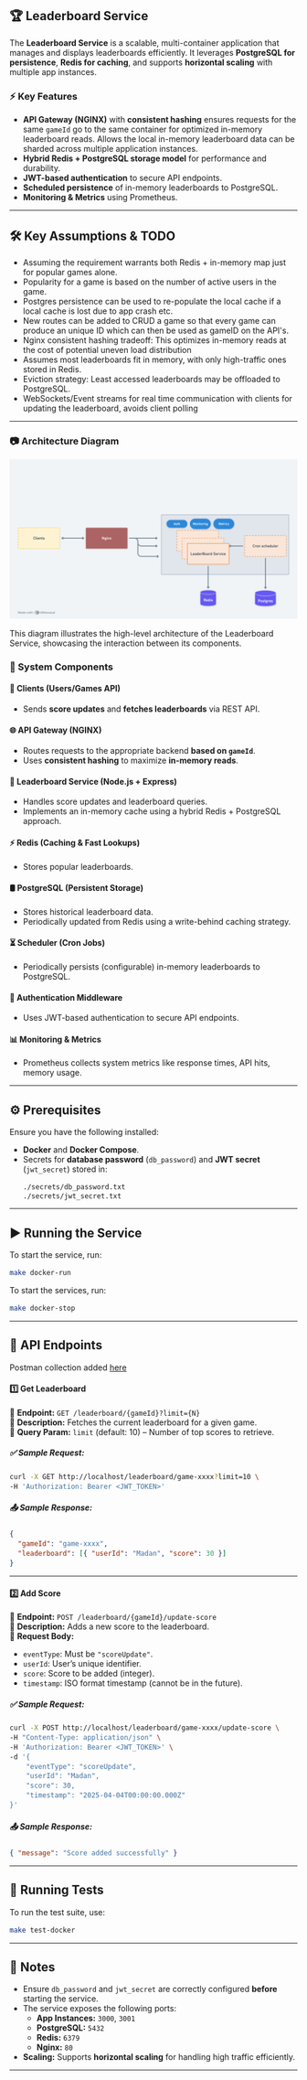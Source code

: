 ## 🏆 Leaderboard Service

The **Leaderboard Service** is a scalable, multi-container application that manages and displays leaderboards efficiently. It leverages **PostgreSQL for persistence**, **Redis for caching**, and supports **horizontal scaling** with multiple app instances.

### ⚡ Key Features

- **API Gateway (NGINX)** with **consistent hashing** ensures requests for the same `gameId` go to the same container for optimized in-memory leaderboard reads. Allows the local in-memory leaderboard data can be sharded across multiple application instances.
- **Hybrid Redis + PostgreSQL storage model** for performance and durability.
- **JWT-based authentication** to secure API endpoints.
- **Scheduled persistence** of in-memory leaderboards to PostgreSQL.
- **Monitoring & Metrics** using Prometheus.

---

## 🛠️ Key Assumptions & TODO

- Assuming the requirement warrants both Redis + in-memory map just for popular games alone.
- Popularity for a game is based on the number of active users in the game.
- Postgres persistence can be used to re-populate the local cache if a local cache is lost due to app crash etc.
- New routes can be added to CRUD a game so that every game can produce an unique ID which can then be used as gameID on the API's.
- Nginx consistent hashing tradeoff: This optimizes in-memory reads at the cost of potential uneven load distribution
- Assumes most leaderboards fit in memory, with only high-traffic ones stored in Redis.
- Eviction strategy: Least accessed leaderboards may be offloaded to PostgreSQL.
- WebSockets/Event streams for real time communication with clients for updating the leaderboard, avoids client polling

---

### 📷 Architecture Diagram

![Architecture Diagram](./assets/leaderboard.png)

This diagram illustrates the high-level architecture of the Leaderboard Service, showcasing the interaction between its components.

### 📌 System Components

#### 🚀 Clients (Users/Games API)

- Sends **score updates** and **fetches leaderboards** via REST API.

#### 🌐 API Gateway (NGINX)

- Routes requests to the appropriate backend **based on `gameId`**.
- Uses **consistent hashing** to maximize **in-memory reads**.

#### 🏅 Leaderboard Service (Node.js + Express)

- Handles score updates and leaderboard queries.
- Implements an in-memory cache using a hybrid Redis + PostgreSQL approach.

#### ⚡ Redis (Caching & Fast Lookups)

- Stores popular leaderboards.

#### 🛢️ PostgreSQL (Persistent Storage)

- Stores historical leaderboard data.
- Periodically updated from Redis using a write-behind caching strategy.

#### ⏳ Scheduler (Cron Jobs)

- Periodically persists (configurable) in-memory leaderboards to PostgreSQL.

#### 🔐 Authentication Middleware

- Uses JWT-based authentication to secure API endpoints.

#### 📊 Monitoring & Metrics

- Prometheus collects system metrics like response times, API hits, memory usage.

---

## ⚙️ Prerequisites

Ensure you have the following installed:

- **Docker** and **Docker Compose**.
- Secrets for **database password** (`db_password`) and **JWT secret** (`jwt_secret`) stored in:
  ```
  ./secrets/db_password.txt
  ./secrets/jwt_secret.txt
  ```

---

## ▶️ Running the Service

To start the service, run:

```bash
make docker-run
```

To start the services, run:

```bash
make docker-stop
```

---

## 🔌 API Endpoints

Postman collection added [here](./assets/LeaderBoard.postman_collection.json)

#### 1️⃣ Get Leaderboard

📌 **Endpoint:** `GET /leaderboard/{gameId}?limit={N}`  
🔹 **Description:** Fetches the current leaderboard for a given game.  
🔹 **Query Param:** `limit` (default: 10) – Number of top scores to retrieve.

##### ✅ Sample Request:

```bash
curl -X GET http://localhost/leaderboard/game-xxxx?limit=10 \
-H 'Authorization: Bearer <JWT_TOKEN>'
```

##### 📤 Sample Response:

```json
{
  "gameId": "game-xxxx",
  "leaderboard": [{ "userId": "Madan", "score": 30 }]
}
```

---

#### 2️⃣ Add Score

📌 **Endpoint:** `POST /leaderboard/{gameId}/update-score`  
🔹 **Description:** Adds a new score to the leaderboard.  
🔹 **Request Body:**

- `eventType`: Must be `"scoreUpdate"`.
- `userId`: User’s unique identifier.
- `score`: Score to be added (integer).
- `timestamp`: ISO format timestamp (cannot be in the future).

##### ✅ Sample Request:

```bash
curl -X POST http://localhost/leaderboard/game-xxxx/update-score \
-H "Content-Type: application/json" \
-H 'Authorization: Bearer <JWT_TOKEN>' \
-d '{
    "eventType": "scoreUpdate",
    "userId": "Madan",
    "score": 30,
    "timestamp": "2025-04-04T00:00:00.000Z"
}'
```

##### 📤 Sample Response:

```json
{ "message": "Score added successfully" }
```

---

## 🧪 Running Tests

To run the test suite, use:

```bash
make test-docker
```

---

## 📌 Notes

- Ensure `db_password` and `jwt_secret` are correctly configured **before** starting the service.
- The service exposes the following ports:
  - **App Instances:** `3000`, `3001`
  - **PostgreSQL:** `5432`
  - **Redis:** `6379`
  - **Nginx:** `80`
- **Scaling:** Supports **horizontal scaling** for handling high traffic efficiently.

---
